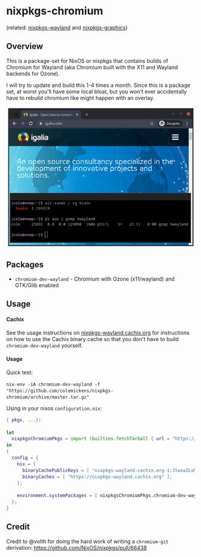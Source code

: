 # nixpkgs-chromium

(related: [nixpkgs-wayland](https://github.com/colemickens/nixpkgs-wayland)
and [nixpkgs-graphics](https://github.com/colemickens/nixpkgs-graphics))

## Overview

This is a package-set for NixOS or nixpkgs that contains builds of Chromium for Wayland (aka Chromium built with the X11 and Wayland backends for Ozone).

I will try to update and build this 1-4 times a month. Since this is a package set, at worst you'll have
some local bloat, but you won't ever accidentally have to rebuild chromium like might happen with an overlay.

<img src="./chromium.png" />

## Packages

 * `chromium-dev-wayland` - Chromium with Ozone (x11/wayland) and GTK/Glib enabled

## Usage

#### Cachix

See the usage instructions on [nixpkgs-wayland.cachix.org](nixpkgs-wayland.cachix.org) for instructions on how to use the Cachix binary cache so that you don't have to build `chromium-dev-wayland` yourself.

#### Usage

Quick test:

```nix-env -iA chromium-dev-wayland -f "https://github.com/colemickens/nixpkgs-chromium/archive/master.tar.gz"```

Using in your nixos `configuration.nix`:

```nix
{ pkgs, ...}:

let
  nixpkgsChromiumPkgs = import (builtins.fetchTarball { url = "https://github.com/colemickens/nixpkgs-chromium/archive/master.tar.gz"; }) { pkgs = pkgs; };
in
{
  config = {
    nix = {
      binaryCachePublicKeys = [ "nixpkgs-wayland.cachix.org-1:3lwxaILxMRkVhehr5StQprHdEo4IrE8sRho9R9HOLYA=" ];
      binaryCaches = [ "https://nixpkgs-wayland.cachix.org" ];
    };

    environment.systemPackages = [ nixpkgsChromiumPkgs.chromium-dev-wayland ];
  };
}
```

## Credit

Credit to @volth for doing the hard work of writing a `chromium-git` derivation: https://github.com/NixOS/nixpkgs/pull/66438

